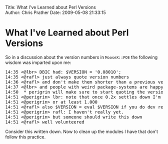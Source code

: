 Title: What I've Learned about Perl Versions  
Author: Chris Prather
Date: 2009-05-08 21:33:15

# What I've Learned about Perl Versions
So in a discussion about the version numbers in `MooseX::POE` the following wisdom was imparted upon me:
<pre>
14:35 <@lbr> DBIC had: $VERSION = '0.08010';
14:35 <@rafl> just always quote version numbers
14:36 <@rafl> and don't make them shorter than a previous version
14:37 <@lbr> and people with weird package-systems are happy
14:50  * perigrin will make sure to start quoting the version number;
14:51 <@perigrin> lbr: note that once 0.2x settles down I'm gonna release it as 1.0
14:51 <@perigrin> or at least 1.000
14:51 <@rafl> also $VERSION = eval $VERSION if you do dev releases
14:51 <@perigrin> rafl: I haven't really yet.
14:51 <@perigrin> but someone should write this down
14:51 <@rafl> well volunteered
</pre>

Consider this written down. Now to clean up the modules I have that don't follow this practice.
